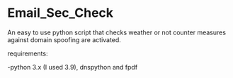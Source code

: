 # Email_Sec_Check
An easy to use python script that checks weather or not counter measures against domain spoofing are activated.

requirements:
  
-python 3.x (I used 3.9), dnspython and fpdf
